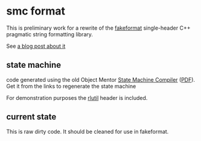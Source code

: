 smc format
==========

This is preliminary work for a rewrite of the [fakeformat](https://github.com/d-led/fakeformat) single-header C++ pragmatic string formatting library.

See [a blog post about it](http://ledentsov.de/2013/09/21/fakeformat-ci/)

state machine
-------------

code generated using the old Object Mentor [State Machine Compiler](http://www.objectmentor.com/resources/downloads.html) ([PDF](http://www.objectmentor.com/resources/articles/umlfsm.pdf)).
Get it from the links to regenerate the state machine


For demonstration purposes the [rlutil](https://github.com/tapio/rlutil) header is included.

current state
-------------

This is raw dirty code. It should be cleaned for use in fakeformat.
